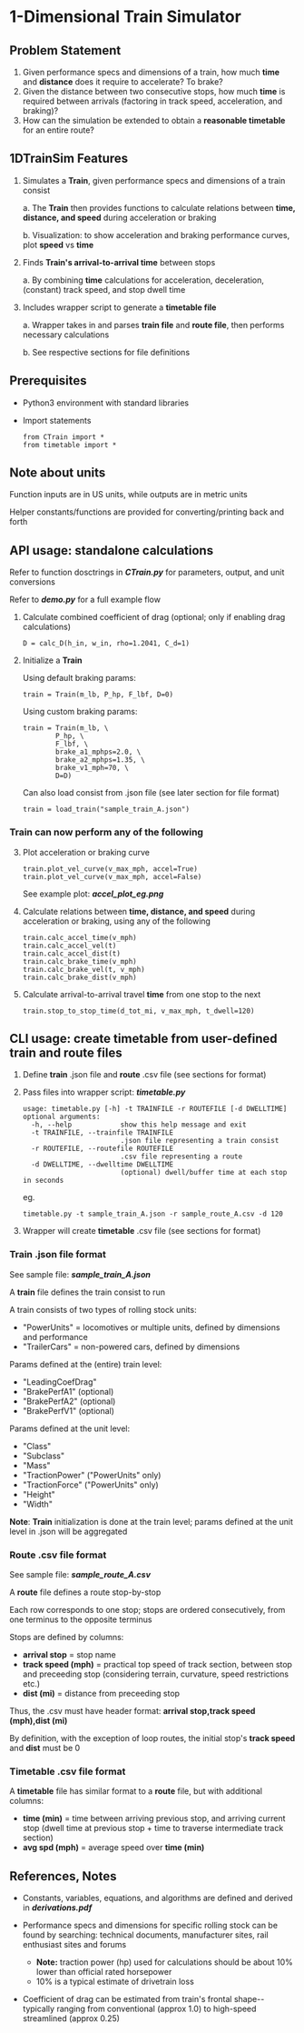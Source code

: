 # 1-Dimensional Train Simulator
## Problem Statement


1.   Given performance specs and dimensions of a train, how much **time** and **distance** does it require to accelerate? To brake?
2.   Given the distance between two consecutive stops, how much **time** is required between arrivals (factoring in track speed, acceleration, and braking)?
3.   How can the simulation be extended to obtain a **reasonable timetable** for an entire route?

## 1DTrainSim Features
1.   Simulates a **Train**, given performance specs and dimensions of a train consist

        a. The **Train** then provides functions to calculate relations between **time, distance, and speed** during acceleration or braking

       b. Visualization: to show acceleration and braking performance curves, plot **speed** vs **time**

2.   Finds **Train's arrival-to-arrival time** between stops
    
        a. By combining **time** calculations for acceleration, deceleration, (constant) track speed, and stop dwell time

3.   Includes wrapper script to generate a **timetable file**

        a. Wrapper takes in and parses **train file** and **route file**, then performs necessary calculations
    
       b. See respective sections for file definitions

## Prerequisites
*   Python3 environment with standard libraries
*   Import statements

	```
	from CTrain import *
	from timetable import *
	```

## Note about units
Function inputs are in US units, while outputs are in metric units

Helper constants/functions are provided for converting/printing back and forth

## API usage: standalone calculations
Refer to function dosctrings in ***CTrain.py*** for parameters, output, and unit conversions

Refer to ***demo.py*** for a full example flow
1. Calculate combined coefficient of drag (optional; only if enabling drag calculations)
	```
	D = calc_D(h_in, w_in, rho=1.2041, C_d=1)
	```
2. Initialize a **Train**

	Using default braking params:

	```
	train = Train(m_lb, P_hp, F_lbf, D=0)
	```

	Using custom braking params:

	```
	train = Train(m_lb, \
			P_hp, \
			F_lbf, \
			brake_a1_mphps=2.0, \
			brake_a2_mphps=1.35, \
			brake_v1_mph=70, \
			D=D)
	```
	Can also load consist from .json file (see later section for file format)

	```
	train = load_train("sample_train_A.json")
	```

### Train can now perform any of the following

3. Plot acceleration or braking curve
	```
	train.plot_vel_curve(v_max_mph, accel=True)
	train.plot_vel_curve(v_max_mph, accel=False)
	```
	See example plot: ***accel_plot_eg.png***

4. Calculate relations between **time, distance, and speed** during acceleration or braking, using any of the following
	```
	train.calc_accel_time(v_mph)
	train.calc_accel_vel(t)
	train.calc_accel_dist(t)
	train.calc_brake_time(v_mph)
	train.calc_brake_vel(t, v_mph)
	train.calc_brake_dist(v_mph)
	```
5. Calculate arrival-to-arrival travel **time** from one stop to the next
	```
	train.stop_to_stop_time(d_tot_mi, v_max_mph, t_dwell=120)
	```

## CLI usage: create timetable from user-defined train and route files

1.  Define **train** .json file and **route** .csv file (see sections for format)
2.  Pass files into wrapper script: ***timetable.py***
	```
	usage: timetable.py [-h] -t TRAINFILE -r ROUTEFILE [-d DWELLTIME]
	optional arguments:
	  -h, --help            show this help message and exit
	  -t TRAINFILE, --trainfile TRAINFILE
							.json file representing a train consist
	  -r ROUTEFILE, --routefile ROUTEFILE
							.csv file representing a route
	  -d DWELLTIME, --dwelltime DWELLTIME
							(optional) dwell/buffer time at each stop in seconds
	```
	
	eg.

	```
	timetable.py -t sample_train_A.json -r sample_route_A.csv -d 120
	```
3.  Wrapper will create **timetable** .csv file (see sections for format)

### Train .json file format

See sample file: ***sample_train_A.json***

A **train** file defines the train consist to run

A train consists of two types of rolling stock units:
*   "PowerUnits" = locomotives or multiple units, defined by dimensions and performance
*   "TrailerCars" = non-powered cars, defined by dimensions

Params defined at the (entire) train level:

*   "LeadingCoefDrag"
*   "BrakePerfA1" (optional)
*   "BrakePerfA2" (optional)
*   "BrakePerfV1" (optional)

Params defined at the unit level:

*   "Class"
*   "Subclass"
*   "Mass"
*   "TractionPower" ("PowerUnits" only)
*   "TractionForce" ("PowerUnits" only)
*   "Height"
*   "Width"

**Note**: **Train** initialization is done at the train level; params defined at the unit level in .json will be aggregated

### Route .csv file format

See sample file: ***sample_route_A.csv***

A **route** file defines a route stop-by-stop

Each row corresponds to one stop; stops are ordered consecutively, from one terminus to the opposite terminus

Stops are defined by columns:

*   **arrival stop** = stop name
*   **track speed (mph)** = practical top speed of track section, between stop and preceeding stop (considering terrain, curvature, speed restrictions etc.) 
*   **dist (mi)** = distance from preceeding stop

Thus, the .csv must have header format: **arrival stop,track speed (mph),dist (mi)**

By definition, with the exception of loop routes, the initial stop's **track speed** and **dist** must be 0

### Timetable .csv file format

A **timetable** file has similar format to a **route** file, but with additional columns:

*   **time (min)** = time between arriving previous stop, and arriving current stop (dwell time at previous stop + time to traverse intermediate track section)
*   **avg spd (mph)** = average speed over **time (min)**

## References, Notes
*   Constants, variables, equations, and algorithms are defined and derived in ***derivations.pdf***

*   Performance specs and dimensions for specific rolling stock can be found by searching: technical documents, manufacturer sites, rail enthusiast sites and forums
    *   **Note:** traction power (hp) used for calculations should be about 10% lower than official rated horsepower
	*   10% is a typical estimate of drivetrain loss

*   Coefficient of drag can be estimated from train's frontal shape-- typically ranging from conventional (approx 1.0) to high-speed streamlined (approx 0.25)